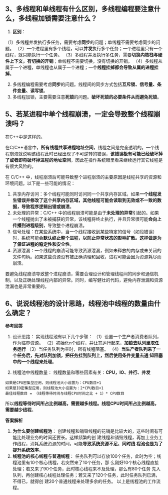 

## 3、多线程和单线程有什么区别，多线程编程要注意什么，多线程加锁需要注意什么？

1. **区别**：

（1）多线程并发执行多任务，需要考虑**同步**的问题；单线程不需要考虑同步的问题。
（2）一个进程里有多个线程，可以**并发**执行多个任务；一个进程里只有一个线程，就只能执行一个任务。
（3）多线程并发执行多任务，需要**切换内核栈与硬件上下文，有切换的开销**；单线程不需要切换，没有切换的开销。
（4）多线程从属于一个进程，单线程也从属于一个进程；**一个线程挂掉都会导致从属的进程挂掉**。

2. 多线程编程需要考虑**同步**的问题。线程间的同步方式包括**互斥锁、信号量、条件变量、读写锁**。
3. 多线程加锁，主要需要注意**死锁**的问题。**破坏死锁的必要条件从而避免死锁**。





## 5、若某进程中单个线程崩溃，一定会导致整个线程崩溃吗？

在C++中是这样的。

在C/C++语言中，**所有线程共享进程地址空间**，线程之间是完全透明的。一个线程崩溃就说明该线程此时已经出现了不可逆转的错误，**该错误极有可能已经破坏掉了或者即将破坏掉进程的地址空间**，因此在操作系统眼里看来继续运行其它线程是有很大风险的。



在 C/C++ 中，线程崩溃后可能导致整个进程崩溃的主要原因是线程共享的资源和环境问题。以下是一些可能的情况：

1. 共享内存访问：多个线程可能同时访问同一个共享内存区域。如果**一个线程发生错误并修改了这个共享内存区域，其他线程可能会读取到无效或不一致的数据，导致程序逻辑出错或崩溃**。
2. 未处理的异常：C/C++ 中的线程崩溃可能是由于**未处理的异常**引起的。如果一个线程抛出了未被捕获的异常，该线程将终止执行，并且异常很可能**会向上传播到进程级别**，导致整个进程崩溃。
3. 信号处理：在某些系统中，当一个线程接收到某些特定的信号（如段错误）时，系统可能会**默认终止整个进程，以防止异常状态的影响扩散。这样做是为了保证进程的稳定性和安全性**。
4. 资源泄漏：一个线程的崩溃可能导致资源泄漏，例如未释放的内存或未关闭的文件句柄。如果这些资源没有被正确清理和回收，进程可能会因为资源耗尽而崩溃。

要避免线程崩溃导致整个进程崩溃，需要合理设计和管理线程间的同步和通信机制，以及正确处理线程内部的异常。同时，编写健壮的代码，避免内存泄漏和资源泄漏也是非常重要的。





## 6、说说线程池的设计思路，线程池中线程的数量由什么确定？ 

**参考回答**

1. 设计思路：
    实现线程池有以下几个步骤：
    （1）设置一个生产者消费者队列，作为临界资源。
    （2）初始化n个线程，并让其运行起来，**加锁去队列里取任务运行**
    （3）当任务队列为空时，所有线程阻塞。
    （4）**当生产者队列来了一个任务后，先对队列加锁，把任务挂到队列上，然后使用条件变量去通**
    **知阻塞中的一个线程来处理**。

2. 线程池中线程数量：
    线程数量和哪些因素有关：**CPU，IO、并行、并发**

  ```
  如果是CPU密集型应用，则线程池大小设置为：CPU数目+1
  如果是IO密集型应用，则线程池大小设置为：2*CPU数目+1
  最佳线程数目 = （线程等待时间与线程CPU时间之比 + 1）* CPU数目
  ```

所以**线程等待时间所占比例越高，需要越多线程。线程CPU时间所占比例越高，需要越少线程**。

**答案解析**

1. **为什么要创建线程池**：
创建线程和销毁线程的花销是比较大的，这些时间有可能比处理业务的时间还要长。这样频繁的创
建线程和销毁线程，再加上业务工作线程，消耗系统资源的时间，可能**导致系统资源不足**。**同时线**
**程池也是为了提升系统效率**。
2. **线程池的核心线程与普通线程**：
任务队列可以存放100个任务，此时为空；线程池里有10个核心线程，若突然来了10个任务，那
么刚好10个核心线程直接处理；若又来了90个任务，此时核心线程来不及处理，那么有80个任务
先入队列，再创建核心线程处理任务；若又来了120个任务，此时任务队列已满，不得已，就得创
建20个普通线程来处理多余的任务。
以上是线程池的工作流程。